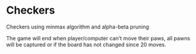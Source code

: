 # Checkers
Checkers using minmax algorithm and alpha-beta pruning

The game will end when player/computer can't move their paws, all pawns will be captured or if the board has not changed since 20 moves.
